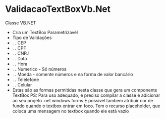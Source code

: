 # ValidacaoTextBoxVb.Net

Classe VB.NET
- Cria um TextBox Parametrizavél
- Tipo de Validações
- . . CEP
- . . CPF
- . . CNPJ
- . . Data
- . . Hora
- . . Numerico - Só números
- . . Moeda - somente números e na forma de valor bancário
- . . Telelefone
- . . Celular
- Estas são as formas permitidas nesta classe que gera um componente TextBox
PS: Para uso adequado, é preciso compilar a classe e adicionar ao seu projeto .net windows forms
É possivel tambem atribuir cor de fundo quando o textbox entrar em foco.
Tem o recurso placeholder, que coloca uma mensagem no textbox quando ele está vazio
